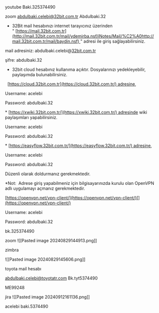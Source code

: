 
youtube
Baki.325374490

zoom
abdulbaki.celebi@32bit.com.tr
Abdulbaki.32

  
* 32Bit mail hesabınızı internet tarayıcınız üzerinden  "[](http://mail.32bit.com.tr/mail/ydemirba.nsf/iNotes/Mail/%C2%A0http://mail.32bit.com.tr/mail/faydin.nsf) [https://mail.32bit.com.tr](http://mail.32bit.com.tr/mail/ydemirba.nsf/iNotes/Mail/%C2%A0http://mail.32bit.com.tr/mail/baydin.nsf) " adresi ile giriş sağlayabilirsiniz.

mail adresiniz: abdulbaki.celebi@[32bit.com.tr](http://32bit.com.tr/)

şifre: abdulbaki.32

  

* 32bit cloud hesabınız kullanıma açıktır. Dosyalarınızı yedekleyebilir, paylaşımda bulunabilirsiniz.

  [https://cloud.32bit.com.tr](https://cloud.32bit.com.tr/) adresine,

  

Username: acelebi

Password: abdulbaki.32

  

* [](https://xwiki.32bit.com.tr/)[https://xwiki.32bit.com.tr/](https://xwiki.32bit.com.tr/) adresinde wiki paylaşımları yapabilirsiniz.

  

Username: acelebi

Password: abdulbaki.32  

  

* [https://easyflow.32bit.com.tr/](https://easyflow.32bit.com.tr/) adresine,

  

Username: acelebi

Password: abdulbaki.32

Düzenli olarak doldurmanız gerekmektedir. 

*Not:  Adrese giriş yapabilmeniz için bilgisayarınızda kurulu olan OpenVPN adlı uygulamayı açmanız gerekmektedir.

[https://openvpn.net/vpn-client/](https://openvpn.net/vpn-client/)[](https://openvpn.net/vpn-client/)

  

Username: acelebi

Password: abdulbaki.32


bk.325374490


zoom
![[Pasted image 20240829144913.png]]

zimbra

![[Pasted image 20240829145606.png]]

toyota mail hesabı

abdulbaki.celebi@toyotatr.com
Bk.tyt5374490

ME99248

jira
![[Pasted image 20240912161136.png]]


acelebi
baki.5374490
